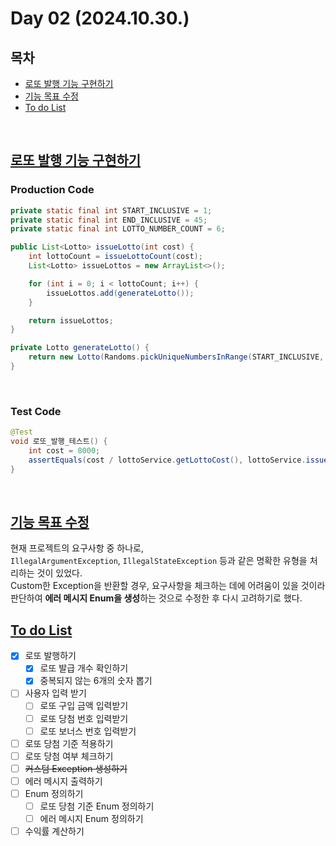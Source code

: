 # Day 02 (2024.10.30.)

## 목차

* [로또 발행 기능 구현하기](./day_02.md#로또-발행-기능-구현하기)
* [기능 목표 수정](./day_02.md#기능-목표-수정)
* [To do List](./day_02.md#to-do-list)


<br>

## [로또 발행 기능 구현하기](./day_02.md#목차)

### Production Code

```java
private static final int START_INCLUSIVE = 1;
private static final int END_INCLUSIVE = 45;
private static final int LOTTO_NUMBER_COUNT = 6;

public List<Lotto> issueLotto(int cost) {
    int lottoCount = issueLottoCount(cost);
    List<Lotto> issueLottos = new ArrayList<>();

    for (int i = 0; i < lottoCount; i++) {
        issueLottos.add(generateLotto());
    }

    return issueLottos;
}

private Lotto generateLotto() {
    return new Lotto(Randoms.pickUniqueNumbersInRange(START_INCLUSIVE, END_INCLUSIVE, LOTTO_NUMBER_COUNT));
}
```

<br>

### Test Code

```java
@Test
void 로또_발행_테스트() {
    int cost = 8000;
    assertEquals(cost / lottoService.getLottoCost(), lottoService.issueLotto(cost).size());
}
```

<br>

## [기능 목표 수정](./day_02.md#목차)

현재 프로젝트의 요구사항 중 하나로,<br>
```IllegalArgumentException```, ```IllegalStateException``` 등과 같은 명확한 유형을 처리하는 것이 있었다.
<br>
Custom한 Exception을 반환할 경우, 요구사항을 체크하는 데에 어려움이 있을 것이라 판단하여 **에러 메시지 Enum을 생성**하는 것으로 수정한 후 다시 고려하기로 했다.


## [To do List](./day_02.md#목차)

- [x] 로또 발행하기
    - [x] 로또 발급 개수 확인하기
    - [x] 중복되지 않는 6개의 숫자 뽑기
- [ ] 사용자 입력 받기
    - [ ] 로또 구입 금액 입력받기
    - [ ] 로또 당첨 번호 입력받기
    - [ ] 로또 보너스 번호 입력받기
- [ ] 로또 당첨 기준 적용하기
- [ ] 로또 당첨 여부 체크하기
- [ ] ~~커스텀 Exception 생성하기~~
- [ ] 에러 메시지 출력하기
- [ ] Enum 정의하기
    - [ ] 로또 당첨 기준 Enum 정의하기
    - [ ] 에러 메시지 Enum 정의하기
- [ ] 수익률 계산하기